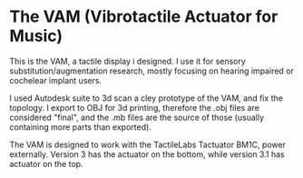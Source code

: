 # The VAM (Vibrotactile Actuator for Music)

This is the VAM, a tactile display i designed. I use it for sensory substitution/augmentation research, mostly focusing on hearing impaired or cochelear implant users.

I used Autodesk suite to 3d scan a cley prototype of the VAM, and fix the topology. I export to OBJ for 3d printing, therefore the .obj files are considered "final", and the .mb files are the source of those (usually containing more parts than exported).

The VAM is designed to work with the TactileLabs Tactuator BM1C, power externally. Version 3 has the actuator on the bottom, while version 3.1 has actuator on the top.
